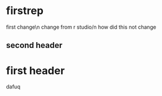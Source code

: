 # firstrep

first change\n
change from r studio/n
how did this not change

## second header

# first header
dafuq

